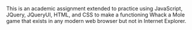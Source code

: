 This is an academic assignment extended to practice using JavaScript, JQuery, JQueryUI, HTML, and CSS 
to make a functioning Whack a Mole game that exists in any modern web browser but not in Internet Explorer.  
